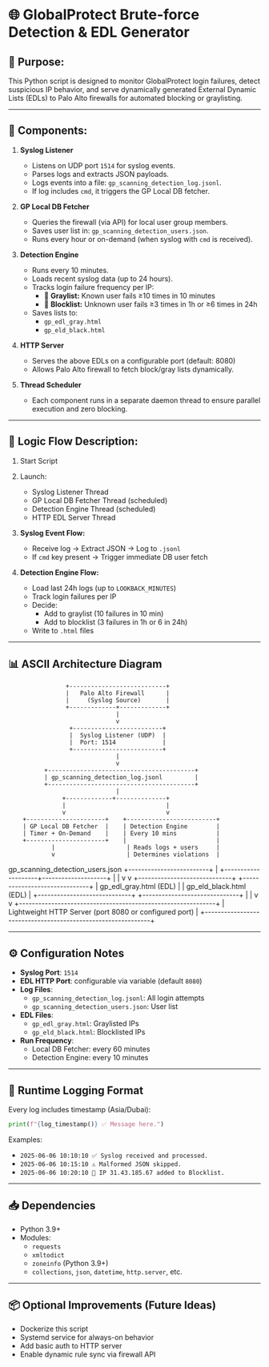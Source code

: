 # 🌐 GlobalProtect Brute-force Detection & EDL Generator

## 🧩 Purpose:
This Python script is designed to monitor GlobalProtect login failures, detect suspicious IP behavior, and serve dynamically generated External Dynamic Lists (EDLs) to Palo Alto firewalls for automated blocking or graylisting.

---

## 🧱 Components:

1. **Syslog Listener**
   - Listens on UDP port `1514` for syslog events.
   - Parses logs and extracts JSON payloads.
   - Logs events into a file: `gp_scanning_detection_log.jsonl`.
   - If log includes `cmd`, it triggers the GP Local DB fetcher.

2. **GP Local DB Fetcher**
   - Queries the firewall (via API) for local user group members.
   - Saves user list in: `gp_scanning_detection_users.json`.
   - Runs every hour or on-demand (when syslog with `cmd` is received).

3. **Detection Engine**
   - Runs every 10 minutes.
   - Loads recent syslog data (up to 24 hours).
   - Tracks login failure frequency per IP:
     - 🔘 **Graylist:** Known user fails ≥10 times in 10 minutes
     - 🔴 **Blocklist:** Unknown user fails ≥3 times in 1h or ≥6 times in 24h
   - Saves lists to:
     - `gp_edl_gray.html`
     - `gp_eld_black.html`

4. **HTTP Server**
   - Serves the above EDLs on a configurable port (default: 8080)
   - Allows Palo Alto firewall to fetch block/gray lists dynamically.

5. **Thread Scheduler**
   - Each component runs in a separate daemon thread to ensure parallel execution and zero blocking.

---

## 🔁 Logic Flow Description:

1. Start Script
2. Launch:
   - Syslog Listener Thread
   - GP Local DB Fetcher Thread (scheduled)
   - Detection Engine Thread (scheduled)
   - HTTP EDL Server Thread

3. **Syslog Event Flow:**
   - Receive log → Extract JSON → Log to `.jsonl`
   - If `cmd` key present → Trigger immediate DB user fetch

4. **Detection Engine Flow:**
   - Load last 24h logs (up to `LOOKBACK_MINUTES`)
   - Track login failures per IP
   - Decide:
     - Add to graylist (10 failures in 10 min)
     - Add to blocklist (3 failures in 1h or 6 in 24h)
   - Write to `.html` files

---

## 📊 ASCII Architecture Diagram

                    +---------------------------+
                    |   Palo Alto Firewall      |
                    |     (Syslog Source)       |
                    +-------------+-------------+
                                  |
                                  v
                     +-------------------------+
                     |  Syslog Listener (UDP)  |
                     |  Port: 1514             |
                     +-------------------------+
                                  |
                                  v
              +-----------------------------------------+
              | gp_scanning_detection_log.jsonl         |
              +-----------------------------------------+
                                  |
                   +-------------+--------------+
                   |                            |
                   v                            v
        +----------------------+    +-------------------------+
        | GP Local DB Fetcher  |    | Detection Engine        |
        | Timer + On-Demand    |    | Every 10 mins           |
        +----------------------+    |                         |
                |                    | Reads logs + users     |
                v                    | Determines violations  |
  gp_scanning_detection_users.json   +-------------------------+
                                               |
                          +--------------------+--------------------+
                          |                                         |
                          v                                         v
         +-----------------------------+        +------------------------------+
         | gp_edl_gray.html (EDL)      |        | gp_eld_black.html (EDL)      |
         +-----------------------------+        +------------------------------+
                          |                                         |
                          v                                         v
           +-------------------------------------------------------------+
           |    Lightweight HTTP Server (port 8080 or configured port)   |
           +-------------------------------------------------------------+

---

## ⚙️ Configuration Notes

- **Syslog Port**: `1514`
- **EDL HTTP Port**: configurable via variable (default `8080`)
- **Log Files**:
  - `gp_scanning_detection_log.jsonl`: All login attempts
  - `gp_scanning_detection_users.json`: User list
- **EDL Files**:
  - `gp_edl_gray.html`: Graylisted IPs
  - `gp_eld_black.html`: Blocklisted IPs
- **Run Frequency**:
  - Local DB Fetcher: every 60 minutes
  - Detection Engine: every 10 minutes

---

## 🧾 Runtime Logging Format

Every log includes timestamp (Asia/Dubai):

```python
print(f"{log_timestamp()} ✅ Message here.")
```

Examples:
- `2025-06-06 10:10:10 ✅ Syslog received and processed.`
- `2025-06-06 10:15:10 ⚠️ Malformed JSON skipped.`
- `2025-06-06 10:20:10 🔴 IP 31.43.185.67 added to Blocklist.`

---

## 📥 Dependencies

- Python 3.9+
- Modules:
  - `requests`
  - `xmltodict`
  - `zoneinfo` (Python 3.9+)
  - `collections`, `json`, `datetime`, `http.server`, etc.

---

## 📦 Optional Improvements (Future Ideas)
- Dockerize this script
- Systemd service for always-on behavior
- Add basic auth to HTTP server
- Enable dynamic rule sync via firewall API
